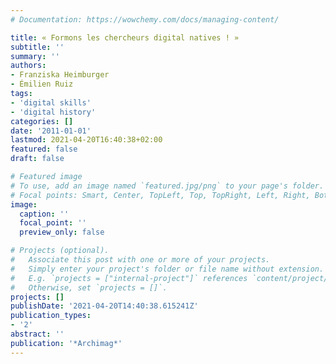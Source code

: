 ```yaml
---
# Documentation: https://wowchemy.com/docs/managing-content/

title: « Formons les chercheurs digital natives ! »
subtitle: ''
summary: ''
authors:
- Franziska Heimburger
- Émilien Ruiz
tags:
- 'digital skills'
- 'digital history'
categories: []
date: '2011-01-01'
lastmod: 2021-04-20T16:40:38+02:00
featured: false
draft: false

# Featured image
# To use, add an image named `featured.jpg/png` to your page's folder.
# Focal points: Smart, Center, TopLeft, Top, TopRight, Left, Right, BottomLeft, Bottom, BottomRight.
image:
  caption: ''
  focal_point: ''
  preview_only: false

# Projects (optional).
#   Associate this post with one or more of your projects.
#   Simply enter your project's folder or file name without extension.
#   E.g. `projects = ["internal-project"]` references `content/project/deep-learning/index.md`.
#   Otherwise, set `projects = []`.
projects: []
publishDate: '2021-04-20T14:40:38.615241Z'
publication_types:
- '2'
abstract: ''
publication: '*Archimag*'
---
```

